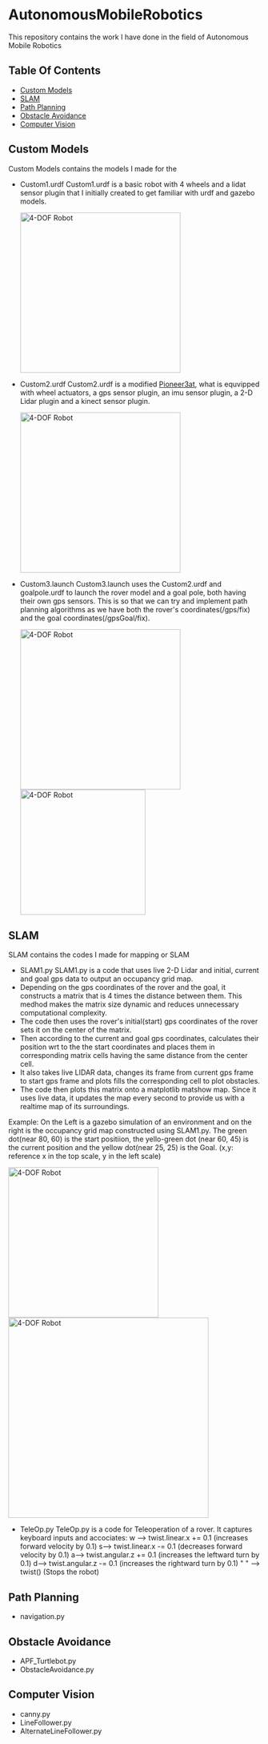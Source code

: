 # AutonomousMobileRobotics
This repository contains the work I have done in the field of Autonomous Mobile Robotics

## Table Of Contents
 * [Custom Models](#custom-models)
 * [SLAM](#slam)
 * [Path Planning](path-planning)
 * [Obstacle Avoidance](#obstacle-avoidance)
 * [Computer Vision](#computer-vision)

## Custom Models
Custom Models contains the models I made for the 
* Custom1.urdf
Custom1.urdf is a basic robot with 4 wheels and a lidat sensor plugin that I initially created to get familiar with urdf and gazebo models.
 
   <img src ="https://user-images.githubusercontent.com/86218311/131243211-8ee8b566-aa4f-4d89-99d7-6a2558d989bc.png"
   width="320" alt="4-DOF Robot" style="horizontal-align:middle">

* Custom2.urdf
Custom2.urdf is a modified [Pioneer3at](https://github.com/MobileRobots/amr-ros-config), what is equvipped with wheel actuators, a gps sensor plugin, an imu sensor plugin, a 2-D Lidar plugin and a kinect sensor plugin.

  <img src ="https://user-images.githubusercontent.com/86218311/131243394-9ef630c6-9d6a-475b-bb88-c2cd41af42b6.png"
   width="320" alt="4-DOF Robot" style="horizontal-align:middle">

* Custom3.launch
Custom3.launch uses the Custom2.urdf and goalpole.urdf to launch the rover model and a goal pole, both having their own gps sensors. This is so that we can try and implement path planning algorithms as we have both the rover's coordinates(/gps/fix) and the goal coordinates(/gpsGoal/fix).
  
  <img src ="https://user-images.githubusercontent.com/86218311/131243519-266f2711-2ce6-4ef0-a9b3-4fa4bd1f469c.png"
   width="320" alt="4-DOF Robot" style="horizontal-align:middle">
  <img src ="https://user-images.githubusercontent.com/86218311/131243582-1937702a-0d40-4807-8715-6921181fdad1.png"
   width="250" alt="4-DOF Robot" style="horizontal-align:middle">
  

## SLAM
SLAM contains the codes I made for mapping or SLAM

* SLAM1.py
SLAM1.py is a code that uses live 2-D Lidar and initial, current and goal gps data to output an occupancy grid map.
* Depending on the gps coordinates of the rover and the goal, it constructs a matrix that is 4 times the distance between them. This medhod makes the matrix size dynamic and reduces unnecessary computational complexity.
* The code then uses the rover's initial(start) gps coordinates of the rover sets it on the center of the matrix. 
* Then according to the current and goal gps coordinates, calculates their position wrt to the the start coordinates and places them in corresponding matrix cells having the same distance from the center cell.
* It also takes live LIDAR data, changes its frame from current gps frame to start gps frame and plots fills the corresponding cell to plot obstacles.
* The code then plots this matrix onto a matplotlib matshow map. Since it uses live data, it updates the map every second to provide us with a realtime map of its surroundings.  
 
 Example: On the Left is a gazebo simulation of an environment and on the right is the occupancy grid map constructed using SLAM1.py. The green dot(near 80, 60) is the start positiion, the yello-green dot (near 60, 45) is the current position and the yellow dot(near 25, 25) is the Goal. (x,y: reference x in the top scale, y in the left scale) 
 
 
 <img src ="https://user-images.githubusercontent.com/86218311/131244690-8e1d3e86-62f1-4296-b86b-7a82f648fc23.png"
   width="300" alt="4-DOF Robot" style="horizontal-align:middle">
 <img src ="https://user-images.githubusercontent.com/86218311/131244703-6ef760c5-3cf6-4e61-a7b2-06609ec68dde.png"
   width="400" alt="4-DOF Robot" style="horizontal-align:middle">

* TeleOp.py
TeleOp.py is a code for Teleoperation of a rover. It captures keyboard inputs and accociates:
 w --> twist.linear.x += 0.1 (increases forward velocity by 0.1)
 s--> twist.linear.x -= 0.1 (decreases forward velocity by 0.1)
 a--> twist.angular.z += 0.1 (increases the leftward turn by 0.1)
 d--> twist.angular.z -= 0.1 (increases the rightward turn by 0.1)
 " " --> twist() (Stops the robot)
## Path Planning
* navigation.py

## Obstacle Avoidance 
* APF_Turtlebot.py
* ObstacleAvoidance.py

## Computer Vision
* canny.py
* LineFollower.py
* AlternateLineFollower.py


